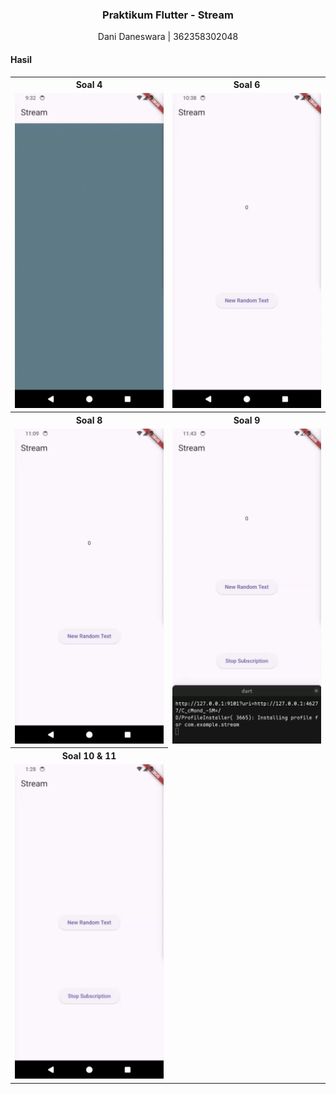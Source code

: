 <h3 align="center">Praktikum Flutter - Stream</h3>
<p align="center">Dani Daneswara | 362358302048</p>

#### Hasil
<table>
  <tr>
    <th align="center">Soal 4</th>
    <th align="center">Soal 6</th>
  </tr><tr>
    <td><img src="images/4.gif"></td>
    <td><img src="images/6.gif"></td>
  </tr><tr>
    <th align="center">Soal 8</th>
    <th align="center">Soal 9</th>
  </tr><tr>
    <td><img src="images/8.gif"></td>
    <td><img src="images/9.gif"></td>
  </tr><tr>
    <th align="center">Soal 10 & 11</th>
  </tr><tr>
    <td><img src="images/11.gif"></td>
  </tr>
</table>